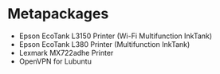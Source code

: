 # Metapackages

- Epson EcoTank L3150 Printer (Wi-Fi Multifunction InkTank)
- Epson EcoTank L380 Printer (Multifunction InkTank)
- Lexmark MX722adhe Printer
- OpenVPN for Lubuntu

